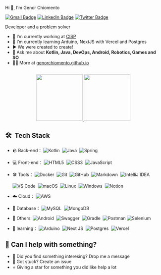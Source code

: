Hi 👋, I'm Genor Chiomento

[![Gmail Badge](https://img.shields.io/badge/-genor.chiomento@gmail.com-c14438?style=flat&logo=Gmail&logoColor=white)](mailto:genor.chiomento@gmail.com "Connect via Email")
[![Linkedin Badge](https://img.shields.io/badge/Genor%20Chiomento-0072b1?style=flat&logo=Linkedin&logoColor=white)](https://www.linkedin.com/in/genorchiomento/ "Connect on LinkedIn")
[![Twitter Badge](https://img.shields.io/badge/-@genorchiomento-00acee?style=flat&logo=Twitter&logoColor=white)](https://twitter.com/intent/follow?screen_name=genorchiomento "Follow on Twitter")

 Developer and a problem solver

- 🔭 I’m currently working at [CISP](https://github.com/cisp-it/)
- 🌱 I’m currently learning Arduino, NextJS with Vercel and Postgres
- ▶️ We were created to create!
- 💬 Ask me about **Kotlin, Java, DevOps, Android, Robotics, Games and SO**
- 👨‍💻 More at [genorchiomento.github.io](https://genorchiomento.github.io/)

##

<div align="center">
  <a href="https://github.com/genorchiomento">
    <img height="150em" src="https://github-readme-stats.vercel.app/api?username=genorchiomento&show_icons=true&theme=dracula&count_private=true&include_all_commits=true"/>
    <img height="150em" src="https://github-readme-stats.vercel.app/api/top-langs/?username=genorchiomento&hide=CSS,Jinja,Shell,Vim%20Script,HTML,GDB&langs_count=5&layout=compact&theme=dracula&count_private=true"/>
  </a>
</div>

##

## 🛠 &nbsp;Tech Stack
- 🪨 Back-end：
  ![Kotlin](https://img.shields.io/badge/Kotlin-%237F52FF.svg?style=flat-circle&logo=kotlin&logoColor=white)&nbsp;
  ![Java](https://img.shields.io/badge/Java-white?style=flat-circle&logo=openjdk&logoColor=black)&nbsp;
  ![Spring](https://img.shields.io/badge/Spring-%236DB33F.svg?style=flat-circle&logo=spring&logoColor=white)&nbsp;
  
- 💻 Front-end：
  ![HTML5](https://img.shields.io/badge/HTML5-%23E34F26.svg?style=flat-circle&logo=html5&logoColor=white)&nbsp;
  ![CSS3](https://img.shields.io/badge/CSS3-%231572B6.svg?style=flat-circle&logo=css3&logoColor=white)&nbsp;
  ![JavaScript](https://img.shields.io/badge/JavaScript-%23323330.svg?style=flat-circle&logo=javascript&logoColor=%23F7DF1E)&nbsp;

- 🛠️ Tools：
  ![Docker](https://img.shields.io/badge/Docker-%230db7ed.svg?style=flat-circle&logo=docker&logoColor=white)&nbsp;
  ![Git](https://img.shields.io/badge/Git-grey?style=flat-circle&logo=git)&nbsp;
  ![GitHub](https://img.shields.io/badge/GitHub-%23121011.svg?style=flat-circle&logo=github&logoColor=white)&nbsp;
  ![Markdown](https://img.shields.io/badge/Markdown-05122A?style=flat-circle&logo=markdown)&nbsp;
  ![IntelliJ IDEA](https://img.shields.io/badge/IntelliJIDEA-000000.svg?logo=intellij-idea)&nbsp;
  
  ![VS Code](https://img.shields.io/badge/VSCode-gray.svg?logo=visualstudiocode)&nbsp;
  ![macOS](https://img.shields.io/badge/macOS-000000?style=flat-circle&logo=macos&logoColor=F0F0F0)&nbsp;
  ![Linux](https://img.shields.io/badge/Linux-FCC624?style=flat-circle&logo=linux&logoColor=black)&nbsp;
  ![Windows](https://img.shields.io/badge/Windows-0078D6?style=flat-circle&logo=windows&logoColor=white)&nbsp;
  ![Notion](https://img.shields.io/badge/Notion-%23000000.svg?style=flat-circle&logo=notion&logoColor=white)&nbsp;

- ☁️ Cloud：
  ![AWS](https://img.shields.io/badge/AWS-grey?&logo=Amazon-AWS&logoColor=F90)&nbsp;

- 🎲 Database：
  ![MySQL](https://img.shields.io/badge/MySQL-%2300f.svg?style=flat-circle&logo=mysql&logoColor=white)&nbsp;
  ![MongoDB](https://img.shields.io/badge/MongoDB-%234ea94b.svg?style=flat-circle&logo=mongodb&logoColor=white)&nbsp;

- 🚀 Others:
  ![Android](https://img.shields.io/badge/Android-3DDC84?style=flat-circle&logo=android&logoColor=white)&nbsp;
  ![Swagger](https://img.shields.io/badge/Swagger-%23Clojure?style=flat-circle&logo=swagger&logoColor=white)&nbsp;
  ![Gradle](https://img.shields.io/badge/Gradle-02303A.svg?style=flat-circle&logo=Gradle&logoColor=white)&nbsp;
  ![Postman](https://img.shields.io/badge/Postman-FF6C37?style=flat-circle&logo=postman&logoColor=white)
  ![Selenium](https://img.shields.io/badge/Selenium-%43B02A?style=flat-circle&logo=selenium&logoColor=white)&nbsp;

- 🌱 learning：
  ![Arduino](https://img.shields.io/badge/-Arduino-00979D?style=flat-circle&logo=Arduino&logoColor=white)&nbsp;
  ![Next JS](https://img.shields.io/badge/NextJS-black?style=flat-circle&logo=next.js&logoColor=white)&nbsp;
  ![Postgres](https://img.shields.io/badge/Postgres-%23316192.svg?style=flat-circle&logo=postgresql&logoColor=white)&nbsp;
  ![Vercel](https://img.shields.io/badge/Vercel-green?style=flat-circle&logo=Vercel&logoColor=white)&nbsp;

## 🤔 Can I help with something?

- 💬 Did you find something interesing? Drop me a message
- 🐞 Got stuck? Create an issue
- ⭐ Giving a star for something you did like help a lot
